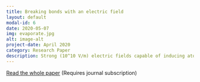 ```yaml
---
title: Breaking bonds with an electric field
layout: default
modal-id: 6
date: 2020-05-07
img: evaporate.jpg
alt: image-alt
project-date: April 2020
category: Research Paper
description: Strong (10^10 V/m) electric fields capable of inducing atomic bond breaking represent a powerful tool for surface chemistry. However, their exact effects are difficult to predict due to a lack of suitable tools to probe their associated atomic-scale mechanisms. Here we introduce a generalized dipole correction for charged repeated-slab models that controls the electric field on both sides of the slab, thereby enabling direct theoretical treatment of field-induced bond-breaking events. As a prototype application, we consider field evaporation from a kinked W surface. We reveal two qualitatively different desorption mechanisms that can be selected by the magnitude of the applied field.
---
```


[Read the whole paper](https://journals.aps.org/prl/abstract/10.1103/PhysRevLett.124.176801) (Requires journal subscription)